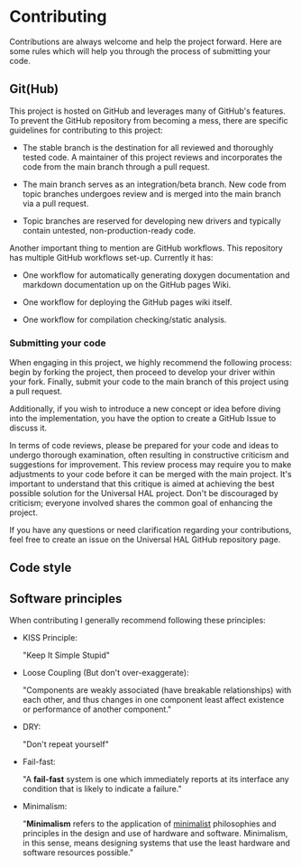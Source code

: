 # Contributing

Contributions are always welcome and help the project forward. Here are some rules which will help you through the process of submitting your code.

## Git(Hub)

This project is hosted on GitHub and leverages many of GitHub's features. To prevent the GitHub repository from becoming a mess, there are specific guidelines for contributing to this project:

- The stable branch is the destination for all reviewed and thoroughly tested code. A maintainer of this project reviews and incorporates the code from the main branch through a pull request.

- The main branch serves as an integration/beta branch. New code from topic branches undergoes review and is merged into the main branch via a pull request.

- Topic branches are reserved for developing new drivers and typically contain untested, non-production-ready code.

Another important thing to mention are GitHub workflows. This repository has multiple GitHub workflows set-up. Currently it has:

- One workflow for automatically generating doxygen documentation and markdown documentation up on the GitHub pages Wiki.

- One workflow for deploying the GitHub pages wiki itself.

- One workflow for compilation checking/static analysis.

### Submitting your code

When engaging in this project, we highly recommend the following process: begin by forking the project, then proceed to develop your driver within your fork. Finally, submit your code to the main branch of this project using a pull request.

Additionally, if you wish to introduce a new concept or idea before diving into the implementation, you have the option to create a GitHub Issue to discuss it.

In terms of code reviews, please be prepared for your code and ideas to undergo thorough examination, often resulting in constructive criticism and suggestions for improvement. This review process may require you to make adjustments to your code before it can be merged with the main project. It's important to understand that this critique is aimed at achieving the best possible solution for the Universal HAL project. Don't be discouraged by criticism; everyone involved shares the common goal of enhancing the project.

If you have any questions or need clarification regarding your contributions, feel free to create an issue on the Universal HAL GitHub repository page.



## Code style



## Software principles

When contributing I generally recommend following these principles:

- KISS Principle:
  
  "Keep It Simple Stupid"

- Loose Coupling (But don't over-exaggerate):
  
  "Components are weakly associated (have breakable relationships) with each other, and thus changes in one component least affect existence or performance of another component."

- DRY:
  
  "Don't repeat yourself"

- Fail-fast:
  
  "A **fail-fast** system is one which immediately reports at its interface any condition that is likely to indicate a failure."

- Minimalism:
  
  "**Minimalism** refers to the application of [minimalist](https://en.wikipedia.org/wiki/Minimalist "Minimalist") philosophies and principles in the design and use of hardware and software. Minimalism, in this sense, means designing systems that use the least hardware and software resources possible."
